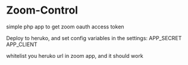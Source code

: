 # Zoom-Control
simple php app to get zoom oauth access token

Deploy to heruko, and set config variables in the settings:
APP_SECRET
APP_CLIENT

whitelist you heruko url in zoom app, and it should work